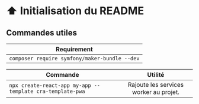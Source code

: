 
# ⬆️ Initialisation du README



## Commandes utiles

| Requirement      |
| ------------- |
| `composer require symfony/maker-bundle --dev`|


| Commande      | Utilité       | 
| ------------- |:-------------:| 
| `npx create-react-app my-app --template cra-template-pwa`     | Rajoute les services worker au projet.    | 
